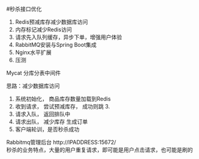 #秒杀接口优化  
1. Redis预减库存减少数据库访问  
2. 内存标记减少Redis访问  
3. 请求先入队列缓存，异步下单，增强用户体验  
4. RabbitMQ安装与Spring Boot集成  
5. Nginx水平扩展
6. 压测  

Mycat 分库分表中间件  

思路：减少数据库访问 
1. 系统初始化，  商品库存数量加载到Redis  
2. 收到请求， 尝试预减库存， 成功则跳 3.  
3. 请求入队， 返回排队中  
4. 请求出队， 减少库存  生成订单  
5. 客户端轮训，是否秒杀成功  

Rabbitmq管理后台 http://IPADDRESS:15672/  
秒杀的业务特点，大量的用户重复请求，即可能是用户点击请求，也可能是刷的    